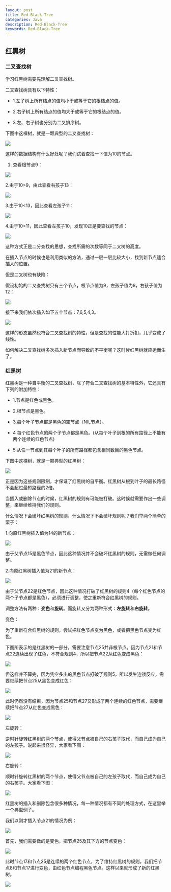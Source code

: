 ```yaml
---
layout: post
title: Red-Black-Tree
categories: Java
description: Red-Black-Tree
keywords: Red-Black-Tree
---
```


## 红黑树

### 二叉查找树

学习红黑树需要先理解二叉查找树。

二叉查找树具有以下特性：

* 1.左子树上所有结点的值均小于或等于它的根结点的值。

* 2.右子树上所有结点的值均大于或等于它的根结点的值。

* 3.左、右子树也分别为二叉排序树。

下图中这棵树，就是一颗典型的二叉查找树：

![](/images/blog/2018-03-12-Red-Black-Tree/Red_Black_Tree_001.jpg)

这样的数据结构有什么好处呢？我们试着查找一下值为10的节点。

1. 查看根节点9：

![](/images/blog/2018-03-12-Red-Black-Tree/Red_Black_Tree_002.jpg)

2.由于10>9，由此查看右孩子13：

![](/images/blog/2018-03-12-Red-Black-Tree/Red_Black_Tree_003.jpg)

3.由于10<13，因此查看左孩子11：

![](/images/blog/2018-03-12-Red-Black-Tree/Red_Black_Tree_004.jpg)

4.由于10<11，因此查看左孩子10，发现10正是要查找的节点：

![](/images/blog/2018-03-12-Red-Black-Tree/Red_Black_Tree_005.jpg)

这种方式正是二分查找的思想，查找所需的次数等同于二叉树的高度。

在插入节点的时候也是利用类似的方法，通过一层一层比较大小，找到新节点适合插入的位置。

但是二叉树也有缺陷：

假设初始的二叉查找树只有三个节点，根节点值为9，左孩子值为8，右孩子值为12：

![](/images/blog/2018-03-12-Red-Black-Tree/Red_Black_Tree_006.jpg)

接下来我们依次插入如下五个节点：7,6,5,4,3。

![](/images/blog/2018-03-12-Red-Black-Tree/Red_Black_Tree_007.jpg)

这样的形态虽然也符合二叉查找树的特性，但是查找的性能大打折扣，几乎变成了线性。

如何解决二叉查找树多次插入新节点而导致的不平衡呢？这时候红黑树就应运而生了。

### 红黑树

红黑树是一种自平衡的二叉查找树，除了符合二叉查找树的基本特性外，它还具有下列的附加特性：

* 1.节点是红色或黑色。

* 2.根节点是黑色。

* 3.每个叶子节点都是黑色的空节点（NIL节点）。

* 4 每个红色节点的两个子节点都是黑色。(从每个叶子到根的所有路径上不能有两个连续的红色节点)

* 5.从任一节点到其每个叶子的所有路径都包含相同数目的黑色节点。

下图中这棵树，就是一颗典型的红黑树：

![](/images/blog/2018-03-12-Red-Black-Tree/Red_Black_Tree_008.jpg)

正是因为这些规则限制，才保证了红黑树的自平衡。红黑树从根到叶子的最长路径不会超过最短路径的2倍。

当插入或删除节点的时候，红黑树的规则有可能被打破。这时候就需要作出一些调整，来继续维持我们的规则。

什么情况下会破坏红黑树的规则，什么情况下不会破坏规则呢？我们举两个简单的栗子：

1.向原红黑树插入值为14的新节点：

![](/images/blog/2018-03-12-Red-Black-Tree/Red_Black_Tree_009.jpg)

由于父节点15是黑色节点，因此这种情况并不会破坏红黑树的规则，无需做任何调整。

2.向原红黑树插入值为21的新节点：

![](/images/blog/2018-03-12-Red-Black-Tree/Red_Black_Tree_010.jpg)

由于父节点22是红色节点，因此这种情况打破了红黑树的规则4（每个红色节点的两个子节点都是黑色），必须进行调整，使之重新符合红黑树的规则。

调整方法有两种：**变色**和**旋转**。而旋转又分为两种形式：**左旋转**和**右旋转**。

变色：

为了重新符合红黑树的规则，尝试把红色节点变为黑色，或者把黑色节点变为红色。

下图所表示的是红黑树的一部分，需要注意节点25并非根节点。因为节点21和节点22连续出现了红色，不符合规则4，所以把节点22从红色变成黑色：

![](/images/blog/2018-03-12-Red-Black-Tree/Red_Black_Tree_011.jpg)

但这样并不算完，因为凭空多出的黑色节点打破了规则5，所以发生连锁反应，需要继续把节点25从黑色变成红色：

![](/images/blog/2018-03-12-Red-Black-Tree/Red_Black_Tree_012.jpg)

此时仍然没有结束，因为节点25和节点27又形成了两个连续的红色节点，需要继续把节点27从红色变成黑色：

![](/images/blog/2018-03-12-Red-Black-Tree/Red_Black_Tree_013.jpg)

左旋转：

逆时针旋转红黑树的两个节点，使得父节点被自己的右孩子取代，而自己成为自己的左孩子。说起来很怪异，大家看下图：

![](/images/blog/2018-03-12-Red-Black-Tree/Red_Black_Tree_014.jpg)

右旋转：

顺时针旋转红黑树的两个节点，使得父节点被自己的左孩子取代，而自己成为自己的右孩子。大家看下图：

![](/images/blog/2018-03-12-Red-Black-Tree/Red_Black_Tree_015.jpg)

红黑树的插入和删除包含很多种情况，每一种情况都有不同的处理方式，在这里举一个典型例子。

我们以刚才插入节点21的情况为例：

![](/images/blog/2018-03-12-Red-Black-Tree/Red_Black_Tree_016.jpg)

首先，我们需要做的是变色，把节点25及其下方的节点变色：

![](/images/blog/2018-03-12-Red-Black-Tree/Red_Black_Tree_017.jpg)

此时节点17和节点25是连续的两个红色节点，为了维持红黑树的规则，我们把节点8和节点17进行变色，由红色节点编程黑色节点。这样以来就形成了新的红黑树。

![](/images/blog/2018-03-12-Red-Black-Tree/Red_Black_Tree_018.jpg)

